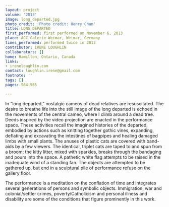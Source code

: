```yaml
---
layout: project
volume: '2013'
image: long_departed.jpg
photo_credit: 'Photo credit: Henry Chan'
title: LONG DEPARTED
first_performed: first performed on November 6, 2013
place: ACC Galerie Weimar, Weimar, Germany
times_performed: performed twice in 2013
contributor: IRENE LOUGHLIN
collaborators: []
home: Hamilton, Ontario, Canada
links:
- ireneloughlin.com
contact: loughlin.irene@gmail.com
footnote: ''
tags: []
pages: 564-565

---
```


In “long departed,” nostalgic cameos of dead relatives are resuscitated. The desire to breathe life into the still image of the long departed is echoed in the movements of the central cameo, where I climb around a dead tree. Deeds inspired by the video projection are enacted in the performance space. These activities recall the imagined histories of the departed, embodied by actions such as knitting together gothic vines, expanding, deflating and excavating the intestines of bagpipes and healing damaged limbs with small plants. The anuses of plastic cats are covered with band-aids by a few viewers. The identical, triplet cats are taped to and spun from a broom; the kitty litter, mixed with sparkles, breaks through the bandaging and pours into the space. A pathetic white flag attempts to be raised in the inadequate wind of a standing fan. The objects are attempted to be gathered up, but end in a sculptural pile of performance refuse on the gallery floor.

The performance is a meditation on the conflation of time and integrates several generations of persons and symbolic objects. Immigration, war and colonial/settler crimes, poverty/Catholicism and personal illness and disability are some of the conditions that figure prominently in this work.
